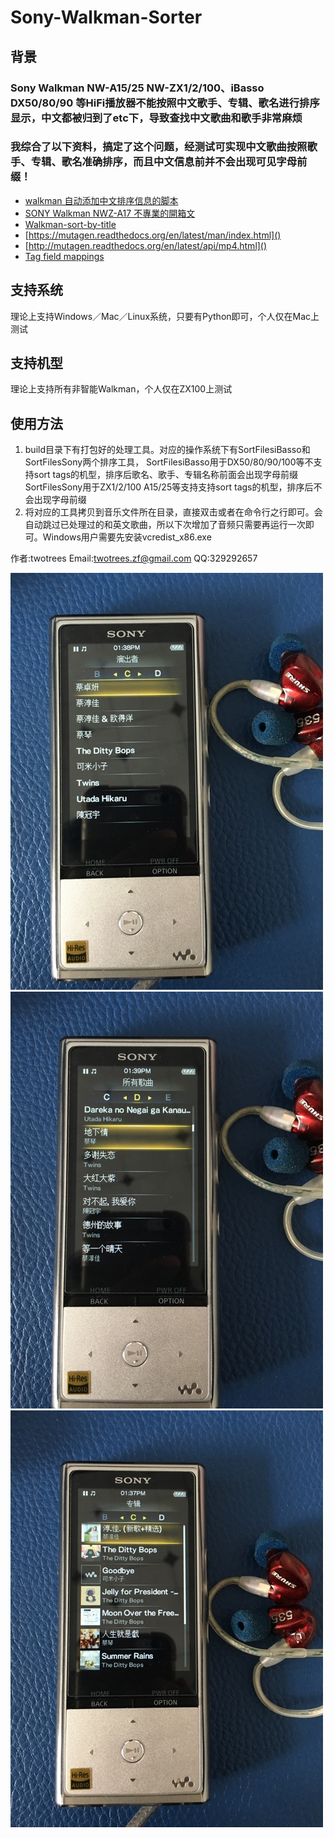 # Sony-Walkman-Sorter
## 背景
### Sony Walkman NW-A15/25 NW-ZX1/2/100、iBasso DX50/80/90 等HiFi播放器不能按照中文歌手、专辑、歌名进行排序显示，中文都被归到了etc下，导致查找中文歌曲和歌手非常麻烦
### 我综合了以下资料，搞定了这个问题，经测试可实现中文歌曲按照歌手、专辑、歌名准确排序，而且中文信息前并不会出现可见字母前缀！
- [walkman 自动添加中文排序信息的脚本](http://tieba.baidu.com/p/3436217262)
- [SONY Walkman NWZ-A17 不專業的開箱文](http://blog.xuite.net/terry30173/2dx/275537359-SONY+Walkman+NWZ-A17+%E4%B8%8D%E5%B0%88%E6%A5%AD%E7%9A%84%E9%96%8B%E7%AE%B1%E6%96%87)
- [Walkman-sort-by-title](https://github.com/agmcs/Walkman-sort-by-title/blob/master/TitleSort2.0.py)
- [https://mutagen.readthedocs.org/en/latest/man/index.html]()
- [http://mutagen.readthedocs.org/en/latest/api/mp4.html]()
- [Tag field mappings](http://help.mp3tag.de/main_tags.html)

## 支持系统
理论上支持Windows／Mac／Linux系统，只要有Python即可，个人仅在Mac上测试
## 支持机型
理论上支持所有非智能Walkman，个人仅在ZX100上测试

## 使用方法
1. build目录下有打包好的处理工具。对应的操作系统下有SortFilesiBasso和SortFilesSony两个排序工具，
SortFilesiBasso用于DX50/80/90/100等不支持sort tags的机型，排序后歌名、歌手、专辑名称前面会出现字母前缀
SortFilesSony用于ZX1/2/100 A15/25等支持支持sort tags的机型，排序后不会出现字母前缀
2. 将对应的工具拷贝到音乐文件所在目录，直接双击或者在命令行之行即可。会自动跳过已处理过的和英文歌曲，所以下次增加了音频只需要再运行一次即可。Windows用户需要先安装vcredist_x86.exe

作者:twotrees
Email:twotrees.zf@gmail.com
QQ:329292657

![](/1.jpg)
![](/2.jpg)
![](/3.jpg)

